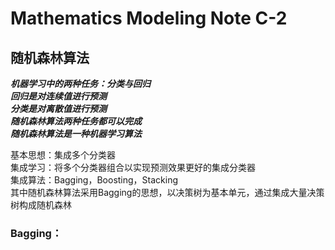# Mathematics Modeling Note C-2  
## 随机森林算法
***机器学习中的两种任务：分类与回归***  
***回归是对连续值进行预测***   
***分类是对离散值进行预测***   
***随机森林算法两种任务都可以完成***   
***随机森林算法是一种机器学习算法***   

基本思想：集成多个分类器  
集成学习：将多个分类器组合以实现预测效果更好的集成分类器  
集成算法：Bagging，Boosting，Stacking  
其中随机森林算法采用Bagging的思想，以决策树为基本单元，通过集成大量决策树构成随机森林  

### Bagging：
